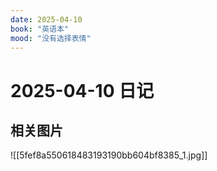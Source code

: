 ```yaml
---
date: 2025-04-10
book: "英语本"
mood: "没有选择表情"
---
```


# 2025-04-10 日记




## 相关图片
![[5fef8a550618483193190bb604bf8385_1.jpg]]